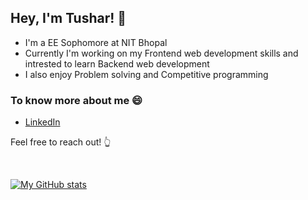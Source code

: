 

## Hey, I'm Tushar!  👋 
* I'm a EE Sophomore at NIT Bhopal
* Currently I'm working on my Frontend web development skills and intrested to learn Backend web development
* I also enjoy Problem solving and Competitive programming

### To know more about me :smile:
* [LinkedIn](https://www.linkedin.com/in/tushar-gehlot-50502420a/)

Feel free to reach out! :point_up_2:

<br />

[![My GitHub stats](https://github-readme-stats.vercel.app/api?username=22tushar&show_icons=true&theme=onedark)](https://github.com/22tushar/github-readme-stats)
